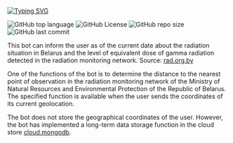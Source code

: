 [![Typing SVG](https://readme-typing-svg.herokuapp.com?color=%2336BCF7&lines=Telegram+Bot+Dosimeter)](https://git.io/typing-svg)

![GitHub top language](https://img.shields.io/github/languages/top/vitalikskopets/telegram-bot-dosimeter)
![GitHub License](https://img.shields.io/github/license/vitalikskopets/telegram-bot-dosimeter?style=flat)
![GitHub repo size](https://img.shields.io/github/repo-size/vitalikskopets/telegram-bot-dosimeter?style=flat)
![GitHub last commit](https://img.shields.io/github/last-commit/vitalikskopets/telegram-bot-dosimeter)

This bot can inform the user as of the current date about the radiation situation in Belarus and the level of equivalent dose of gamma radiation detected in the radiation monitoring network. Source: [rad.org.by](https://rad.org.by/monitoring/radiation)

One of the functions of the bot is to determine the distance to the nearest point of observation in the radiation monitoring network of the Ministry of Natural Resources and Environmental Protection of the Republic of Belarus. The specified function is available when the user sends the coordinates of its current geolocation.

The bot does not store the geographical coordinates of the user. However, the bot has implemented a long-term data storage function in the cloud store  [cloud.mongodb](https://cloud.mongodb.com/).
